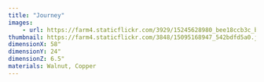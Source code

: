 ```yaml
---
title: "Journey"
images:
    - url: https://farm4.staticflickr.com/3929/15245628980_bee18ccb3c_b.jpg
thumbnail: https://farm4.staticflickr.com/3848/15095168947_542bdfd5a0.jpg
dimensionX: 58"
dimensionY: 24"
dimensionZ: 6.5"
materials: Walnut, Copper
---
```


